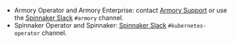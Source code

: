 * Armory Operator and Armory Enterprise: contact [Armory Support](https://support.armory.io/) or use the [Spinnaker Slack](https://join.spinnaker.io/) `#armory` channel.
* Spinnaker Operator and Spinnaker: [Spinnaker Slack](https://join.spinnaker.io/) `#kubernetes-operator` channel.